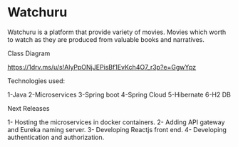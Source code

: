 # Watchuru
Watchuru is a platform that provide variety of movies. Movies which worth to watch as they are produced from valuable books and narratives.  

Class Diagram

https://1drv.ms/u/s!AlyPpONjJEPisBf1EvKch4O7_r3p?e=GgwYpz

Technologies used:

1-Java
2-Microservices
3-Spring boot
4-Spring Cloud
5-Hibernate
6-H2 DB

Next Releases

1- Hosting the microservices in docker containers.
2- Adding API gateway and Eureka naming server. 
3- Developing Reactjs front end.
4- Developing authentication and authorization.
